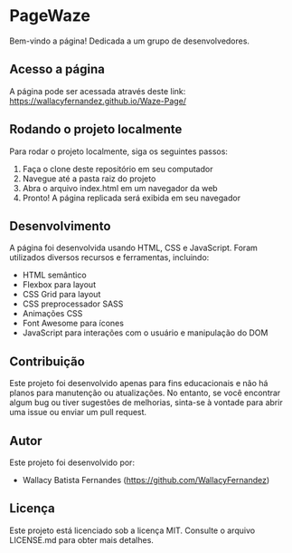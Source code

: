 # PageWaze
 
Bem-vindo a página! Dedicada a um grupo de desenvolvedores.

## Acesso a página
A página pode ser acessada através deste link: https://wallacyfernandez.github.io/Waze-Page/

## Rodando o projeto localmente
Para rodar o projeto localmente, siga os seguintes passos:

1. Faça o clone deste repositório em seu computador
2. Navegue até a pasta raiz do projeto
3. Abra o arquivo index.html em um navegador da web
4. Pronto! A página replicada será exibida em seu navegador

## Desenvolvimento
A página foi desenvolvida usando HTML, CSS e JavaScript. Foram utilizados diversos recursos e ferramentas, incluindo:

* HTML semântico
* Flexbox para layout
* CSS Grid para layout
* CSS preprocessador SASS
* Animações CSS
* Font Awesome para ícones
* JavaScript para interações com o usuário e manipulação do DOM

## Contribuição
Este projeto foi desenvolvido apenas para fins educacionais e não há planos para manutenção ou atualizações. No entanto, se você encontrar algum bug ou tiver sugestões de melhorias, sinta-se à vontade para abrir uma issue ou enviar um pull request.

## Autor
Este projeto foi desenvolvido por:

* Wallacy Batista Fernandes (https://github.com/WallacyFernandez)
## Licença
Este projeto está licenciado sob a licença MIT. Consulte o arquivo LICENSE.md para obter mais detalhes.
